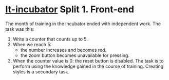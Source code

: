 # <a href="https://it-incubator.io/">It-incubator</a> Split 1. Front-end
The month of training in the incubator ended with independent work. The task was this:
1. Write a counter that counts up to 5.
2. When we reach 5:
    - the number increases and becomes red.
    - the zoom button becomes unavailable for pressing.
3. When the counter value is 0: the reset button is disabled.
   The task is to perform using the knowledge gained in the course of training. Creating styles is a secondary task.
